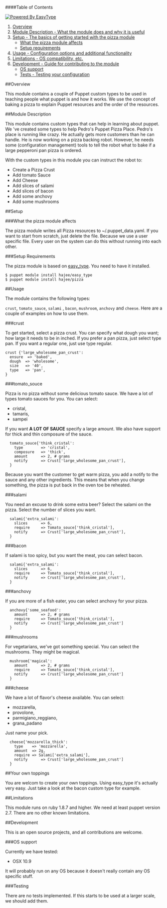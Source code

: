 ####Table of Contents

[![Powered By EasyType](https://raw.github.com/hajee/easy_type/master/powered_by_easy_type.png)](https://github.com/hajee/easy_type)


1. [Overview](#overview)
2. [Module Description - What the module does and why it is useful](#module-description)
3. [Setup - The basics of getting started with the pizza module](#setup)
    * [What the pizza module affects](#what-the-pizza-module-affects)
    * [Setup requirements](#setup-requirements)
4. [Usage - Configuration options and additional functionality](#usage)
5. [Limitations - OS compatibility, etc.](#limitations)
6. [Development - Guide for contributing to the module](#development)
    * [OS support](#os-support)
    * [Tests - Testing your configuration](#testing)

##Overview

This module contains a couple of Puppet custom types to be used in teaching people what puppet is and how it works. We use the concept of baking a pizza to explain Puppet resources and the order of the resources.

##Module Description

This module contains custom types that can help in learning about puppet. We 've created some types to help Pedro's Puppet Pizza Place. Pedro's place is running like crazy. He actually gets more customers than he can handle. He is now working on a pizza backing robot. However, he needs some (configuration management) tools to tell the robot what to bake if a large pepperoni pan pizza is ordered.

With the custom types in this module you can instruct the robot to:
* Create a Pizza Crust
* Add tomato Sauce
* Add Cheese
* Add slices of salami
* Add slices of bacon
* Add some anchovy
* Add some mushrooms

##Setup

###What the pizza module affects

The pizza module writes all Pizza resources to ~/.puppet_data.yaml. If you want to start from scratch, just delete the file. Because we use a user specific file. Every user on the system can do this without running into each other.

###Setup Requirements

The pizza module is based on [easy_type](https://github.com/hajee/easy_type). You need to have it installed.

```
$ puppet module install hajee/easy_type
$ puppet module install hajee/pizza
```


##Usage

The module contains the following types:

`crust`, `tomato_sauce`, `salami` , `bacon`, `mushroom`, `anchovy` and `cheese`. Here are a couple of examples on how to use them.

###crust

To get started, select a pizza crust. You can specify what dough you want; how large it needs to be in inched. If you prefer a pan pizza, just select type pan. If you want a regular one, just use type regular.

```puppet
crust {'large_wholesome_pan_crust':
  ensure  => 'baked',
  dough  => 'wholesome',
  size   => '40',
  type   => 'pan',
}
```

###tomato_souce

Pizza is no pizza without some delicious tomato sauce. We have a lot of types tomato sauces for you. You can select:
- cristal,
- tamaris,
- sampei

If you want **A LOT OF SAUCE** specify a large amount. We also have support for thick and thin composure of the sauce.

```puppet
  tomato_souce{'think_cristal':
    type        => 'cristal',
    composure   => 'thick',
    amount      => 2, # grams
    notify      => Crust['large_wholesome_pan_crust'],
  }
```

Because you want the customer to get warm pizza, you add a notify to the sauce and any other ingredients. This means that when you change something, the pizza is put back in the oven toe be reheated.

###salami

You need an excuse to drink some extra beer? Select the salami on the pizza.  Select the number of slices you want.

```puppet
  salami{'extra_salami':
    slices      => 6,
    require     => Tomato_souce['think_cristal'],
    notify      => Crust['large_wholesome_pan_crust'],
  }
```

###bacon

If salami is too spicy, but you want the meat, you can select bacon.

```puppet
  salami{'extra_salami':
    slices      => 6,
    require     => Tomato_souce['think_cristal'],
    notify      => Crust['large_wholesome_pan_crust'],
  }
```

###anchovy

If you are more of a fish eater, you can select anchovy for your pizza.

```puppet
  anchovy{'some_seafood':
    amount      => 2, # grams
    require     => Tomato_souce['think_cristal'],
    notify      => Crust['large_wholesome_pan_crust']
  }
```

###mushrooms

For vegetarians, we've got something special. You can select the mushrooms. They might be magical.

```puppet
  mushroom{'magical':
    amount      => 2, # grams
    require     => Tomato_souce['think_cristal'],
    notify      => Crust['large_wholesome_pan_crust']
  }
```

###cheese

We have a lot of flavor's cheese available. You can select:
- mozzarella,
- provolone,
- parmigiano_reggiano,
- grana_padano

Just name your pick.

```puppet
  cheese{'mozzarella_thick':
    type    => 'mozzarella',
    amount  => 2g,
    require => Salami['extra_salami'],
    notify      => Crust['large_wholesome_pan_crust']
  }
```

##Your own toppings

You are welcom to create your own toppings. Using easy_type it's actually very easy. Just take a look at the bacon custom type for example.

##Limitations

This module runs on ruby 1.8.7 and higher. We need at least puppet version 2.7. There are no other known limitations.

##Development

This is an open source projects, and all contributions are welcome. 

###OS support

Currently we have tested:

* OSX 10.9

It will probably run on any OS because it doesn't really contain any OS specific stuff.


###Testing

There are no tests implemented. If this starts to be used at a larger scale, we should add them.
